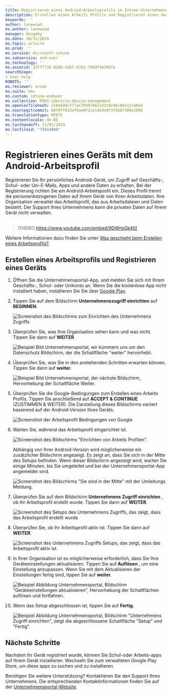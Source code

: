 ```yaml
---
title: Registrieren eines Android-Arbeitsprofils im Intune-Unternehmensportal | Microsoft-Dokumentation
description: Erstellen eines Arbeits Profils und Registrieren eines Geräts mit InTune-Unternehmensportal.
keywords: ''
author: lenewsad
ms.author: lanewsad
manager: dougeby
ms.date: 10/31/2019
ms.topic: article
ms.prod: ''
ms.service: microsoft-intune
ms.subservice: end-user
ms.technology: ''
ms.assetid: 33ffff16-0280-43bf-87b3-74ddf4439bfa
searchScope:
- User help
ROBOTS: ''
ms.reviewer: arnab
ms.suite: ems
ms.custom: intune-enduser
ms.collection: M365-identity-device-management
ms.openlocfilehash: 210eb94cf77ac703076611d2c0c06c60a12cb0ed
ms.sourcegitcommit: 60f0ff6d2efbae0f2ce14b9a9f3f9267309e209b
ms.translationtype: MTE75
ms.contentlocale: de-DE
ms.lasthandoff: 11/01/2019
ms.locfileid: "73414940"
---
```

# <a name="enroll-device-with-android-work-profile"></a>Registrieren eines Geräts mit dem Android-Arbeitsprofil

Registrieren Sie Ihr persönliches Android-Gerät, um Zugriff auf Geschäfts-, Schul- oder Uni-E-Mails, Apps und andere Daten zu erhalten. Bei der Registrierung richten Sie ein Android-Arbeitsprofil ein. Dieses Profil trennt die personenbezogenen Daten auf Ihrem Gerät von Ihren Arbeitsdaten. Ihre Organisation verwaltet das Arbeitsprofil, das aus Arbeitsdateien und Daten besteht. Der Support Ihres Unternehmens kann die privaten Daten auf Ihrem Gerät nicht verwalten.  
</br>
> [!VIDEO https://www.youtube.com/embed/9Dl8HsGk4tI]

Weitere Informationen dazu finden Sie unter [Was geschieht beim Erstellen eines Arbeitsprofils?](what-happens-when-you-create-a-work-profile-android.md).

## <a name="create-work-profile-and-enroll-device"></a>Erstellen eines Arbeitsprofils und Registrieren eines Geräts

1. Öffnen Sie die Unternehmensportal-App, und melden Sie sich mit Ihrem Geschäfts-, Schul- oder Unikonto an. Wenn Sie die kostenlose App nicht installiert haben, installieren Sie Sie über [Google Play](https://play.google.com/store/apps/details?id=com.microsoft.windowsintune.companyportal).  

2. Tippen Sie auf dem Bildschirm **Unternehmenszugriff einrichten** auf **BEGINNEN**.  

    ![Screenshot des Bildschirms zum Einrichten des Unternehmens Zugriffs](./media/access-setup-work-profile-1911.png)  

3. Überprüfen Sie, was Ihre Organisation sehen kann und was nicht. Tippen Sie dann auf **WEITER**. 

    ![Beispiel Bild Unternehmensportal, wir kümmern uns um den Datenschutz Bildschirm, der die Schaltfläche "weiter" hervorhebt.](./media/android-privacy-screen-1911.png)  
4. Überprüfen Sie, was Sie in den anstehenden Schritten erwarten können. Tippen Sie dann auf **weiter**.  

    ![Beispiel Bild Unternehmensportal, der nächste Bildschirm, Hervorhebung der Schaltfläche Weiter.](./media/android-wp-04-1908.png)  

5. Überprüfen Sie die Google-Bedingungen zum Erstellen eines Arbeits Profils. Tippen Sie anschließend auf **ACCEPT & CONTINUE** (ZUSTIMMEN & WEITER). Die Darstellung dieses Bildschirms variiert basierend auf der Android-Version Ihres Geräts. 

    ![Screenshot der Arbeitsprofil Bedingungen von Google](./media/android-wp-05-1908.png)  

6. Warten Sie, während das Arbeitsprofil eingerichtet ist.  

    ![Screenshot des Bildschirms "Einrichten von Arbeits Profilen".](./media/android-wp-05a-1908.png)  

   Abhängig von Ihrer Android-Version wird möglicherweise ein zusätzlicher Bildschirm angezeigt. Es zeigt an, dass Sie sich in der Mitte des Setups befinden. Wenn dieser Bildschirm angezeigt wird, warten Sie einige Minuten, bis Sie umgeleitet und bei der Unternehmensportal-App angemeldet sind.  

    ![Screenshot des Bildschirms "Sie sind in der Mitte" mit der Umleitungs Meldung.](./media/android-wp-05b-1908.png)  

7. Überprüfen Sie auf dem Bildschirm **Unternehmens Zugriff einrichten** , ob Ihr Arbeitsprofil erstellt wurde. Tippen Sie dann auf **WEITER**.  

    ![Screenshot des Setups des Unternehmens Zugriffs, das zeigt, dass das Arbeitsprofil erstellt wurde](./media/work-profile-complete-1911.png)  

8. Überprüfen Sie, ob Ihr Arbeitsprofil aktiv ist. Tippen Sie dann auf **WEITER**. 

    ![Screenshot des Unternehmens Zugriffs Setups, das zeigt, dass das Arbeitsprofil aktiv ist.](./media/work-profile-active-1911.png)  

9. In Ihrer Organisation ist es möglicherweise erforderlich, dass Sie Ihre Geräteeinstellungen aktualisieren. Tippen Sie auf **Auflösen** , um eine Einstellung anzupassen. Wenn Sie mit dem Aktualisieren der Einstellungen fertig sind, tippen Sie auf **weiter**.    

    ![Beispiel Abbildung Unternehmensportal, Bildschirm "Geräteeinstellungen aktualisieren", Hervorhebung der Schaltflächen auflösen und fortfahren.](./media/resolve-settings-1911.png) 


10. Wenn das Setup abgeschlossen ist, tippen Sie auf **Fertig**.  

    ![Beispiel Abbildung Unternehmensportal, Bildschirm "Unternehmens Zugriff einrichten", zeigt die abgeschlossene Schaltfläche "Setup" und "Fertig".](./media/work-profile-done-1911.png)  


## <a name="next-steps"></a>Nächste Schritte  

Nachdem Ihr Gerät registriert wurde, können Sie Schul-oder Arbeits-apps auf Ihrem Gerät installieren. Wechseln Sie zum verwalteten Google Play Store, um diese apps zu suchen und zu installieren. 

Benötigen Sie weitere Unterstützung? Kontaktieren Sie den Support Ihres Unternehmens. Die entsprechenden Kontaktinformationen finden Sie auf der [Unternehmensportal-Website](https://go.microsoft.com/fwlink/?linkid=2010980).
